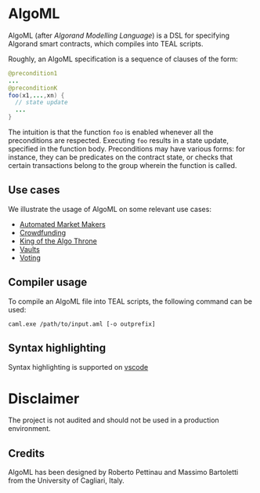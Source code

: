 # AlgoML

AlgoML (after *Algorand Modelling Language*) is a DSL for specifying Algorand smart contracts, which compiles into TEAL scripts.

Roughly, an AlgoML specification is a sequence of clauses of the form:
```java
@precondition1
...
@preconditionK
foo(x1,...,xn) {
  // state update
  ...
}
```
The intuition is that the function ``foo`` is enabled whenever all the preconditions are respected. Executing ``foo`` results in a state update, specified in the function body. Preconditions may have various forms: for instance, they can be predicates on the contract state, or checks that certain transactions belong to the group wherein the function is called.


## Use cases

We illustrate the usage of AlgoML on some relevant use cases:
- [Automated Market Makers](contracts/amm)
- [Crowdfunding](contracts/crowdfund)
- [King of the Algo Throne](contracts/kotat)
- [Vaults](contracts/vaults)
- [Voting](contracts/voting)

## Compiler usage

To compile an AlgoML file into TEAL scripts, the following command can be used:
```console
caml.exe /path/to/input.aml [-o outprefix]
```

## Syntax highlighting

Syntax highlighting is supported on [vscode](https://marketplace.visualstudio.com/items?itemName=RobertoPettinau.algoml-lang) 

# Disclaimer

The project is not audited and should not be used in a production environment.

## Credits

AlgoML has been designed by Roberto Pettinau and Massimo Bartoletti from the University of Cagliari, Italy.
